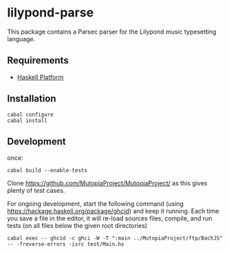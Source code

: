 # lilypond-parse

This package contains a Parsec parser for the Lilypond music typesetting language.

## Requirements

* [Haskell Platform](http://www.haskell.org/platform)

## Installation

```
cabal configure
cabal install
```

## Development

once:
```
cabal build --enable-tests
```
Clone https://github.com/MutopiaProject/MutopiaProject/
as this gives plenty of test cases.

For ongoing development, start the following command
(using https://hackage.haskell.org/package/ghcid)
and keep it running.
Each time you save a file in the editor,
it will re-load sources files, compile,
and run tests (on all files below the given root directories)
```
cabal exec -- ghcid -c ghci -W -T ":main ../MutopiaProject/ftp/BachJS" -- -freverse-errors -isrc test/Main.hs
```

